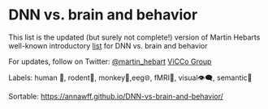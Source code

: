 # DNN vs. brain and behavior
This list is the updated  (but surely not complete!) version of Martin Hebarts well-known introductory [list](https://docs.google.com/document/d/1qil2ylAnw6XrHPymYjKKYNDJn2qZQYA_Qg2_ijl-MaQ/edit#heading=h.oj7nw2h2lp7j) for DNN vs. brain and behavior

For updates, follow on Twitter: [@martin_hebart](https://twitter.com/martin_hebart)
[ViCCo Group](https://hebartlab.com/)

Labels: human	:standing_person:, rodent:rat:, monkey:monkey:,eeg:globe_with_meridians:, fMRI:brain:, visual:eye_speech_bubble:, semantic:speech_balloon:

Sortable: https://annawff.github.io/DNN-vs-brain-and-behavior/
